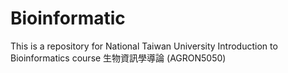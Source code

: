 # Bioinformatic
This is a repository for National Taiwan University Introduction to Bioinformatics course 生物資訊學導論 (AGRON5050)
